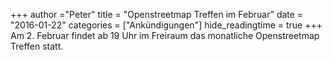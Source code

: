 +++
author ="Peter"
title = "Openstreetmap Treffen im Februar"
date = "2016-01-22"
categories = ["Ankündigungen"]
hide_readingtime = true
+++
Am 2. Februar findet ab 19 Uhr im Freiraum das monatliche Openstreetmap Treffen statt.
